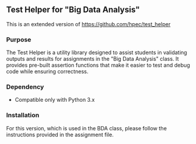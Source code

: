 ## Test Helper for "Big Data Analysis"

This is an extended version of <a href="https://github.com/hpec/test_helper">https://github.com/hpec/test_helper</a>

### Purpose

The Test Helper is a utility library designed to assist students in validating outputs and results for assignments in the "Big Data Analysis" class. It provides pre-built assertion functions that make it easier to test and debug code while ensuring correctness.

### Dependency

- Compatible only with Python 3.x

### Installation

For this version, which is used in the BDA class, please follow the instructions provided in the assignment file.
